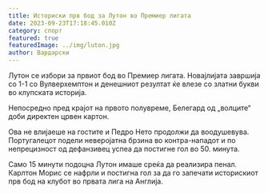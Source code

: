 ```yaml
---
title: Историски прв бод за Лутон во Премиер лигата
date: 2023-09-23T17:18:45.010Z
category: спорт
featured: true
featuredImage: ../img/luton.jpg
author: Вардарски
---
```

Лутон се избори за првиот бод во Премиер лигата. Новајлијата завршија со 1-1 со Вулверхемптон и денешниот резултат ќе влезе со златни букви во клупската историја.

Непосредно пред крајот на првото полувреме, Белегард од „волците“ доби директен црвен картон.

Ова не влијаеше на гостите и Педро Нето продолжи да воодушевува. Португалецот подели неверојатна брзина во контра-нападот и по непрецизност од дефанзивец успеа да постигне гол во 50. минута.

Само 15 минути подоцна Лутон имаше среќа да реализира пенал. Карлтон Морис се нафрли и постигна гол за да го запечати историскиот прв бод на клубот во првата лига на Англија.